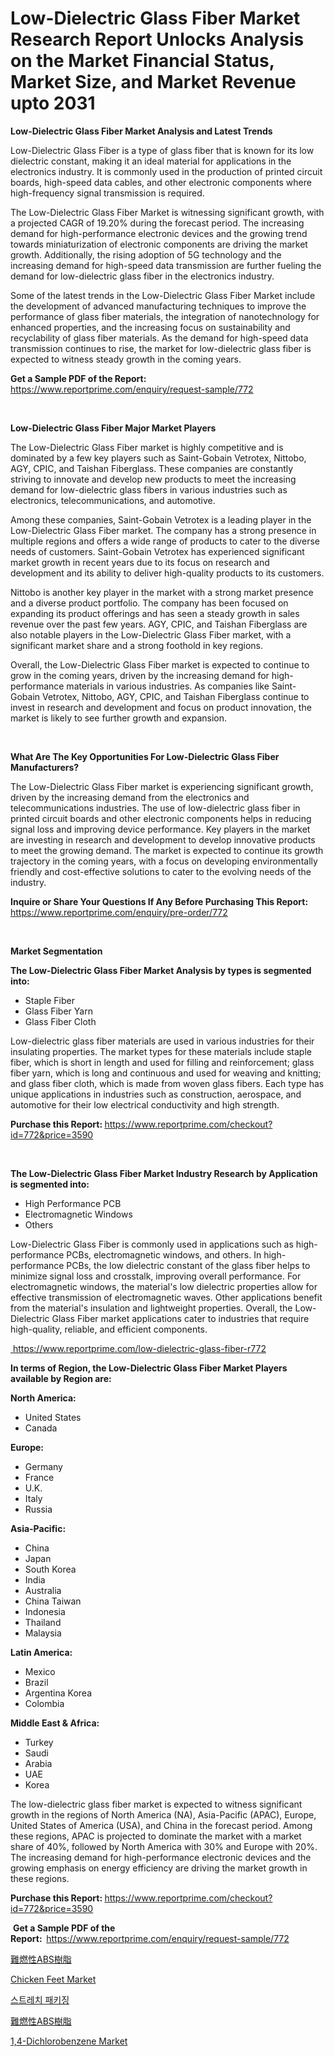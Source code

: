 <p><h1>Low-Dielectric Glass Fiber Market Research Report Unlocks Analysis on the Market Financial Status, Market Size, and Market Revenue upto 2031</h1></p><p><strong>Low-Dielectric Glass Fiber Market Analysis and Latest Trends</strong></p>
<p><p>Low-Dielectric Glass Fiber is a type of glass fiber that is known for its low dielectric constant, making it an ideal material for applications in the electronics industry. It is commonly used in the production of printed circuit boards, high-speed data cables, and other electronic components where high-frequency signal transmission is required.</p><p>The Low-Dielectric Glass Fiber Market is witnessing significant growth, with a projected CAGR of 19.20% during the forecast period. The increasing demand for high-performance electronic devices and the growing trend towards miniaturization of electronic components are driving the market growth. Additionally, the rising adoption of 5G technology and the increasing demand for high-speed data transmission are further fueling the demand for low-dielectric glass fiber in the electronics industry.</p><p>Some of the latest trends in the Low-Dielectric Glass Fiber Market include the development of advanced manufacturing techniques to improve the performance of glass fiber materials, the integration of nanotechnology for enhanced properties, and the increasing focus on sustainability and recyclability of glass fiber materials. As the demand for high-speed data transmission continues to rise, the market for low-dielectric glass fiber is expected to witness steady growth in the coming years.</p></p>
<p><strong>Get a Sample PDF of the Report:&nbsp;</strong> <a href="https://www.reportprime.com/enquiry/request-sample/772">https://www.reportprime.com/enquiry/request-sample/772</a></p>
<p>&nbsp;</p>
<p><strong>Low-Dielectric Glass Fiber Major Market Players</strong></p>
<p><p>The Low-Dielectric Glass Fiber market is highly competitive and is dominated by a few key players such as Saint-Gobain Vetrotex, Nittobo, AGY, CPIC, and Taishan Fiberglass. These companies are constantly striving to innovate and develop new products to meet the increasing demand for low-dielectric glass fibers in various industries such as electronics, telecommunications, and automotive.</p><p>Among these companies, Saint-Gobain Vetrotex is a leading player in the Low-Dielectric Glass Fiber market. The company has a strong presence in multiple regions and offers a wide range of products to cater to the diverse needs of customers. Saint-Gobain Vetrotex has experienced significant market growth in recent years due to its focus on research and development and its ability to deliver high-quality products to its customers.</p><p>Nittobo is another key player in the market with a strong market presence and a diverse product portfolio. The company has been focused on expanding its product offerings and has seen a steady growth in sales revenue over the past few years. AGY, CPIC, and Taishan Fiberglass are also notable players in the Low-Dielectric Glass Fiber market, with a significant market share and a strong foothold in key regions.</p><p>Overall, the Low-Dielectric Glass Fiber market is expected to continue to grow in the coming years, driven by the increasing demand for high-performance materials in various industries. As companies like Saint-Gobain Vetrotex, Nittobo, AGY, CPIC, and Taishan Fiberglass continue to invest in research and development and focus on product innovation, the market is likely to see further growth and expansion.</p></p>
<p>&nbsp;</p>
<p><strong>What Are The Key Opportunities For Low-Dielectric Glass Fiber Manufacturers?</strong></p>
<p><p>The Low-Dielectric Glass Fiber market is experiencing significant growth, driven by the increasing demand from the electronics and telecommunications industries. The use of low-dielectric glass fiber in printed circuit boards and other electronic components helps in reducing signal loss and improving device performance. Key players in the market are investing in research and development to develop innovative products to meet the growing demand. The market is expected to continue its growth trajectory in the coming years, with a focus on developing environmentally friendly and cost-effective solutions to cater to the evolving needs of the industry.</p></p>
<p><strong>Inquire or Share Your Questions If Any Before Purchasing This Report:</strong> <a href="https://www.reportprime.com/enquiry/pre-order/772">https://www.reportprime.com/enquiry/pre-order/772</a></p>
<p>&nbsp;</p>
<p><strong>Market Segmentation</strong></p>
<p><strong>The Low-Dielectric Glass Fiber Market Analysis by types is segmented into:</strong></p>
<p><ul><li>Staple Fiber</li><li>Glass Fiber Yarn</li><li>Glass Fiber Cloth</li></ul></p>
<p><p>Low-dielectric glass fiber materials are used in various industries for their insulating properties. The market types for these materials include staple fiber, which is short in length and used for filling and reinforcement; glass fiber yarn, which is long and continuous and used for weaving and knitting; and glass fiber cloth, which is made from woven glass fibers. Each type has unique applications in industries such as construction, aerospace, and automotive for their low electrical conductivity and high strength.</p></p>
<p><strong>Purchase this Report:&nbsp;</strong><a href="https://www.reportprime.com/checkout?id=772&price=3590">https://www.reportprime.com/checkout?id=772&price=3590</a></p>
<p>&nbsp;</p>
<p><strong>The Low-Dielectric Glass Fiber Market Industry Research by Application is segmented into:</strong></p>
<p><ul><li>High Performance PCB</li><li>Electromagnetic Windows</li><li>Others</li></ul></p>
<p><p>Low-Dielectric Glass Fiber is commonly used in applications such as high-performance PCBs, electromagnetic windows, and others. In high-performance PCBs, the low dielectric constant of the glass fiber helps to minimize signal loss and crosstalk, improving overall performance. For electromagnetic windows, the material's low dielectric properties allow for effective transmission of electromagnetic waves. Other applications benefit from the material's insulation and lightweight properties. Overall, the Low-Dielectric Glass Fiber market applications cater to industries that require high-quality, reliable, and efficient components.</p></p>
<p><a href="https://www.reportprime.com/low-dielectric-glass-fiber-r772">&nbsp;https://www.reportprime.com/low-dielectric-glass-fiber-r772</a></p>
<p><strong>In terms of Region, the Low-Dielectric Glass Fiber Market Players available by Region are:</strong></p>
<p>
    <p> <strong> North America: </strong>
        <ul>
            <li>United States</li>
            <li>Canada</li>
        </ul>
        </p> 
    <p> <strong> Europe: </strong>
        <ul>
            <li>Germany</li>
            <li>France</li>
            <li>U.K.</li>
            <li>Italy</li>
            <li>Russia</li>
        </ul>
        </p> 
    <p> <strong> Asia-Pacific: </strong>
        <ul>
            <li>China</li>
            <li>Japan</li>
            <li>South Korea</li>
            <li>India</li>
            <li>Australia</li>
            <li>China Taiwan</li>
            <li>Indonesia</li>
            <li>Thailand</li>
            <li>Malaysia</li>
        </ul>
        </p> 
    <p> <strong> Latin America: </strong>
        <ul>
            <li>Mexico</li>
            <li>Brazil</li>
            <li>Argentina Korea</li>
            <li>Colombia</li>
        </ul>
        </p> 
    <p> <strong> Middle East & Africa: </strong>
        <ul>
            <li>Turkey</li>
            <li>Saudi</li>
            <li>Arabia</li>
            <li>UAE</li>
            <li>Korea</li>
        </ul>
    </p>
    </p>
<p><p>The low-dielectric glass fiber market is expected to witness significant growth in the regions of North America (NA), Asia-Pacific (APAC), Europe, United States of America (USA), and China in the forecast period. Among these regions, APAC is projected to dominate the market with a market share of 40%, followed by North America with 30% and Europe with 20%. The increasing demand for high-performance electronic devices and the growing emphasis on energy efficiency are driving the market growth in these regions.</p></p>
<p><strong>Purchase this Report: </strong><a href="https://www.reportprime.com/checkout?id=772&price=3590">https://www.reportprime.com/checkout?id=772&price=3590</a></p>
<p>&nbsp;<strong>Get a Sample PDF of the Report:&nbsp;&nbsp;</strong><a href="https://www.reportprime.com/enquiry/request-sample/772">https://www.reportprime.com/enquiry/request-sample/772</a></p>
<p><strong></strong></p>
<p><p><a href="https://medium.com/@himelboss0_65902/%E5%B8%82%E5%A0%B4%E4%BA%88%E6%B8%AC-%E4%B8%96%E7%95%8C%E3%81%AE%E9%98%B2%E7%82%8Eabs%E3%81%AE%E3%83%88%E3%83%AC%E3%83%B3%E3%83%89%E3%81%8A%E3%82%88%E3%81%B3%E5%BD%B1%E9%9F%BF%E5%88%86%E6%9E%90-2024%E5%B9%B4-2031%E5%B9%B4-%E7%94%A8%E9%80%94-%E5%AE%B6%E9%9B%BB%E8%A3%BD%E5%93%81-oa%E6%A9%9F%E5%99%A8-%E8%87%AA%E5%8B%95%E8%BB%8A-%E7%94%A3%E6%A5%AD-%E3%81%8A%E3%82%88%E3%81%B3%E3%82%BF%E3%82%A4%E3%83%97-%E9%9D%9E%E3%83%8F%E3%83%AD%E3%82%B2%E3%83%B3%E3%82%BF%E3%82%A4%E3%83%97-%E3%83%8F%E3%83%AD%E3%82%B2%E3%83%B3%E3%82%BF%E3%82%A4%E3%83%97-56b4d2ed1d49">難燃性ABS樹脂</a></p><p><a href="https://www.linkedin.com/pulse/deep-dive-chicken-feet-market-itstrends-segmentation-competitive-pyalc">Chicken Feet Market</a></p><p><a href="https://medium.com/@kirana180201_26468/%EA%B8%80%EB%A1%9C%EB%B2%8C-%EC%8A%A4%ED%8A%B8%EB%A0%88%EC%B9%98-%ED%8F%AC%EC%9E%A5-%EC%8B%9C%EC%9E%A5%EC%9D%80-2024%EB%85%84%EB%B6%80%ED%84%B0-2031%EB%85%84%EA%B9%8C%EC%A7%80%EC%9D%98-%EA%B8%B0%EA%B0%84-%EB%8F%99%EC%95%88-%EC%97%B0%ED%8F%89%EA%B7%A0-%EC%84%B1%EC%9E%A5%EB%A5%A0-11-5-%EB%A1%9C-%EC%84%B1%EC%9E%A5%ED%95%A0-%EA%B2%83%EC%9C%BC%EB%A1%9C-%EC%98%88%EC%83%81%EB%90%A9%EB%8B%88%EB%8B%A4-d0590475b56f">스트레치 패키징</a></p><p><a href="https://medium.com/@himelboss0_65902/%E7%87%83%E7%84%BC%E9%98%B2%E6%AD%A2%E5%89%A4abs%E5%B8%82%E5%A0%B4%E3%81%AE%E5%8B%95%E5%90%91%E3%81%A8%E5%88%86%E6%9E%90-%E5%B0%86%E6%9D%A5%E3%81%AE%E6%88%90%E9%95%B7%E3%81%AE%E6%A9%9F%E4%BC%9A%E3%81%A8%E8%AA%B2%E9%A1%8C-2024%E5%B9%B4-2031%E5%B9%B4-fd2e44547bc5">難燃性ABS樹脂</a></p><p><a href="https://medium.com/@elizbethsmithb208/global-1-4-dichlorobenzene-market-focus-on-application-end-use-industry-type-equipment-and-ae995f53cece">1,4-Dichlorobenzene Market</a></p></p>